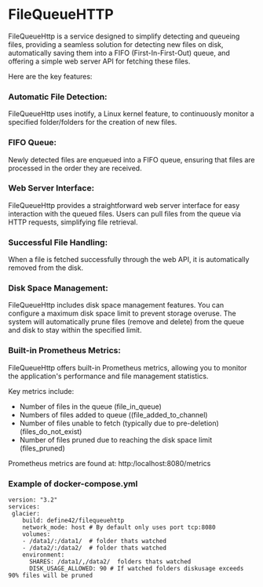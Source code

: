 # FileQueueHTTP

FileQueueHttp is a service designed to simplify detecting and queueing files, providing a seamless solution for detecting new files on disk, automatically saving them into a FIFO (First-In-First-Out) queue, and offering a simple web server API for fetching these files. 

Here are the key features:

### Automatic File Detection:
FileQueueHttp uses inotify, a Linux kernel feature, to continuously monitor a specified folder/folders for the creation of new files.

### FIFO Queue:
Newly detected files are enqueued into a FIFO queue, ensuring that files are processed in the order they are received.

### Web Server Interface:
FileQueueHttp provides a straightforward web server interface for easy interaction with the queued files.
Users can pull files from the queue via HTTP requests, simplifying file retrieval.

### Successful File Handling:
When a file is fetched successfully through the web API, it is automatically removed  from the disk.

### Disk Space Management:
FileQueueHttp includes disk space management features.
You can configure a maximum disk space limit to prevent storage overuse.
The system will automatically prune files (remove and delete) from the queue and disk to stay within the specified limit.

### Built-in Prometheus Metrics:
FileQueueHttp offers built-in Prometheus metrics, allowing you to monitor the application's performance and file management statistics.

Key metrics include:
* Number of files in the queue (file_in_queue)
* Numbers of files added to queue ((file_added_to_channel) 
* Number of files unable to fetch (typically due to pre-deletion) (files_do_not_exist)
* Number of files pruned due to reaching the disk space limit (files_pruned)

 Prometheus metrics are found at: http:/localhost:8080/metrics

### Example of docker-compose.yml
```
version: "3.2"
services:
 glacier:
    build: define42/filequeuehttp
    network_mode: host # By default only uses port tcp:8080
    volumes:
    - /data1/:/data1/  # folder thats watched
    - /data2/:/data2/  # folder thats watched
    environment:
      SHARES: /data1/,/data2/  folders thats watched
      DISK_USAGE_ALLOWED: 90 # If watched folders diskusage exceeds 90% files will be pruned

```
